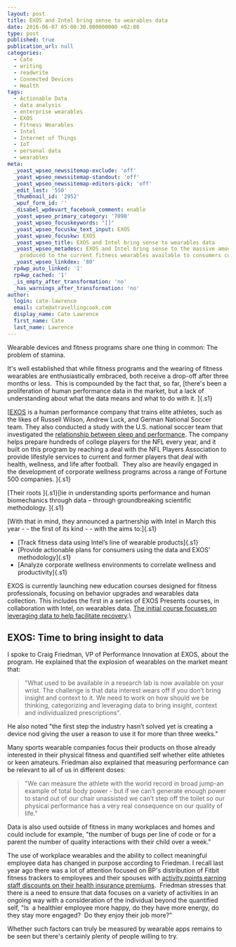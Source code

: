 ```yaml
---
layout: post
title: EXOS and Intel bring sense to wearables data
date: 2016-06-07 05:00:30.000000000 +02:00
type: post
published: true
publication_url: null
categories:
  - Cate
  - writing
  - readwrite
  - Connected Devices
  - Health
tags:
  - Actionable Data
  - data analysis
  - enterprise wearables
  - EXOS
  - Fitness Wearables
  - Intel
  - Internet of Things
  - IoT
  - personal data
  - wearables
meta:
  _yoast_wpseo_newssitemap-exclude: 'off'
  _yoast_wpseo_newssitemap-standout: 'off'
  _yoast_wpseo_newssitemap-editors-pick: 'off'
  _edit_last: '550'
  _thumbnail_id: '2952'
  _wpuf_form_id: ''
  _disabel_wpdevart_facebook_comment: enable
  _yoast_wpseo_primary_category: '7090'
  _yoast_wpseo_focuskeywords: "[]"
  _yoast_wpseo_focuskw_text_input: EXOS
  _yoast_wpseo_focuskw: EXOS
  _yoast_wpseo_title: EXOS and Intel bring sense to wearables data
  _yoast_wpseo_metadesc: EXOS and Intel bring sense to the massive amounts of data
    produced to the current fitness wearables available to consumers currently.
  _yoast_wpseo_linkdex: '80'
  rp4wp_auto_linked: '1'
  rp4wp_cached: '1'
  _is_empty_after_transformation: 'no'
  _has_warnings_after_transformation: 'no'
author:
  login: cate-lawrence
  email: cate@atravellingcook.com
  display_name: Cate Lawrence
  first_name: Cate
  last_name: Lawrence
---
```

Wearable devices and fitness programs share one thing in common: The
problem of stamina.

It's well established that while fitness programs and the wearing of
fitness wearables are enthusiastically embraced, both receive a drop-off
after three months or less.  This is compounded by the fact that, so
far, [there's been a proliferation of human performance data in the
market, but a lack of understanding about what the data means and what
to do with it. ]{.s1}

[[EXOS](https://www.teamexos.com/) is a human performance company that
trains elite athletes, such as the likes of Russell Wilson, Andrew Luck,
and German National Soccer team. They also conducted a study with the
U.S. national soccer team that investigated the [relationship between
sleep and
performance](https://sports.usatoday.com/2014/06/05/sleep-monitors-us-players-brazil/).
The company helps prepare hundreds of college players for the NFL every
year, and it built on this program by reaching a deal with the NFL
Players Association to provide lifestyle services to current and former
players that deal with health, wellness, and life after football.  They
also are heavily engaged in the development of corporate wellness
programs across a range of Fortune 500 companies. ]{.s1}

[Their roots ]{.s1}[lie in understanding sports performance and human
biomechanics through data – through groundbreaking scientific
methodology. ]{.s1}

[With that in mind, they announced a partnership with Intel in March
this year - - the first of its kind - - with the aims to:]{.s1}

-   [Track fitness data using Intel’s line of wearable products]{.s1}
-   [Provide actionable plans for consumers using the data and EXOS’
    methodology]{.s1}
-   [Analyze corporate wellness environments to correlate wellness and
    productivity]{.s1}

EXOS is currently launching new education courses designed for fitness
professionals, focusing on behavior upgrades and wearables data
collection. This includes the first in a series of EXOS Presents
courses, in collaboration with Intel, on wearables data. [The initial
course focuses on leveraging data to help facilitate
recovery](https://courses.teamexos.com/data-and-recovery/?utm_source=readwrite&utm_medium=article&utm_campaign=pr).\

EXOS: Time to bring insight to data
-----------------------------------

I spoke to Craig Friedman, VP of Performance Innovation at EXOS, about
the program. He explained that the explosion of wearables on the market
meant that:

> "What used to be available in a research lab is now available on your
> wrist. The challenge is that data interest wears off if you don’t
> bring insight and context to it. We need to work on how should we be
> thinking, categorizing and leveraging data to bring insight, context
> and individualized prescriptions".

He also noted "the first step the industry hasn’t solved yet is creating
a device nod giving the user a reason to use it for more than three
weeks."

Many sports wearable companies focus their products on those already
interested in their physical fitness and quantified self whether elite
athletes or keen amateurs. Friedman also explained that measuring
performance can be relevant to all of us in different doses:

> "We can measure the athlete with the world record in broad jump-an
> example of total body power - but if we can’t generate enough power to
> stand out of our chair unassisted we can’t step off the toilet so our
> physical performance has a very real consequence on our quality of
> life."

Data is also used outside of fitness in many workplaces and homes and
could include for example, "the number of bugs per line of code or for a
parent the number of quality interactions with their child over a week."

The use of workplace wearables and the ability to collect meaningful
employee data has changed in purpose according to Friedman. I recall
last year ago there was a lot of attention focused on BP's distribution
of Fitbit fitness trackers to employees and their spouses with [activity
points earning staff discounts on their health insurance
premiums](https://www.bbc.co.uk/news/business-33261116).  Friedman
stresses that there is a need to ensure that data focuses on a variety
of activities in an ongoing way with a consideration of the individual
beyond the quantified self, "Is  a healthier employee more happy, do
they have more energy, do they stay more engaged?  Do they enjoy their
job more?"

Whether such factors can truly be measured by wearable apps remains to
be seen but there's certainly plenty of people willing to try.
